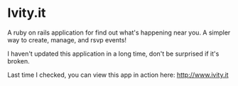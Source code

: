 # Ivity.it

A ruby on rails application for find out what's happening near you. A simpler way to create, manage, and rsvp events! 

I haven't updated this application in a long time, don't be surprised if it's broken.

Last time I checked, you can view this app in action here: http://www.ivity.it
